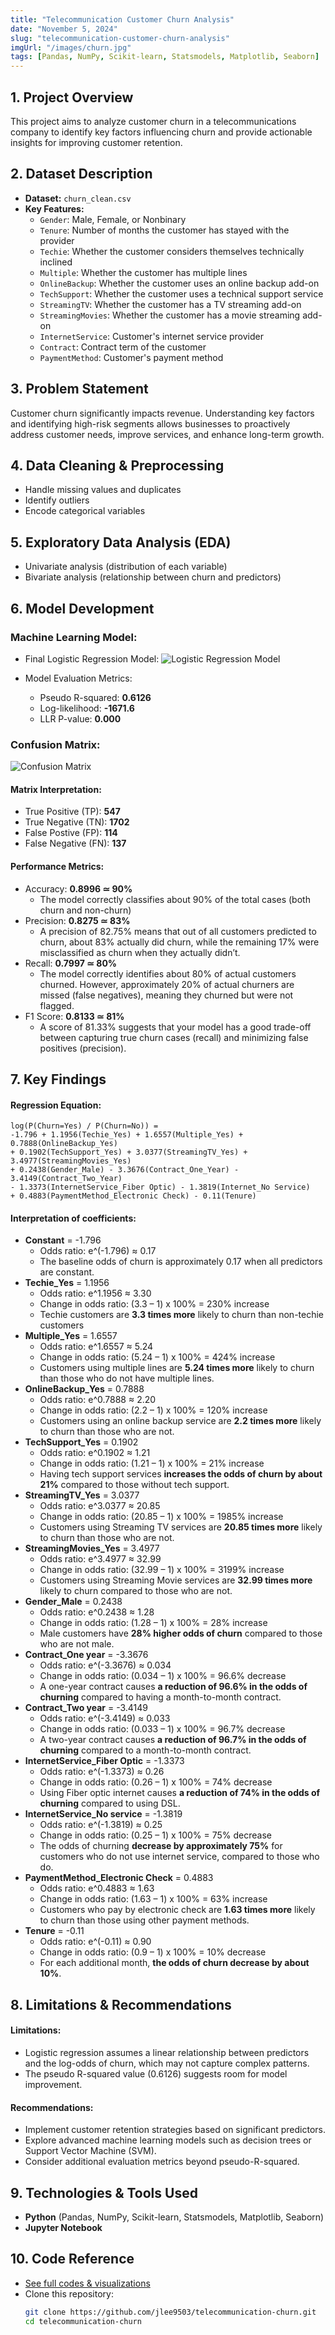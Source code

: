 ```yaml
---
title: "Telecommunication Customer Churn Analysis"
date: "November 5, 2024"
slug: "telecommunication-customer-churn-analysis"
imgUrl: "/images/churn.jpg"
tags: [Pandas, NumPy, Scikit-learn, Statsmodels, Matplotlib, Seaborn]
---
```


## 1. Project Overview
This project aims to analyze customer churn in a telecommunications company to identify key factors influencing churn and provide actionable insights for improving customer retention.

## 2. Dataset Description
- **Dataset:** `churn_clean.csv`
- **Key Features:**
  - `Gender`: Male, Female, or Nonbinary
  - `Tenure`: Number of months the customer has stayed with the provider
  - `Techie`: Whether the customer considers themselves technically inclined
  - `Multiple`: Whether the customer has multiple lines
  - `OnlineBackup`: Whether the customer uses an online backup add-on
  - `TechSupport`: Whether the customer uses a technical support service
  - `StreamingTV`: Whether the customer has a TV streaming add-on
  - `StreamingMovies`: Whether the customer has a movie streaming add-on
  - `InternetService`: Customer's internet service provider
  - `Contract`: Contract term of the customer
  - `PaymentMethod`: Customer's payment method

## 3. Problem Statement
Customer churn significantly impacts revenue. Understanding key factors and identifying high-risk segments allows businesses to proactively address customer needs, improve services, and enhance long-term growth.

## 4. Data Cleaning & Preprocessing
- Handle missing values and duplicates
- Identify outliers
- Encode categorical variables

## 5. Exploratory Data Analysis (EDA)
- Univariate analysis (distribution of each variable)
- Bivariate analysis (relationship between churn and predictors)

## 6. Model Development
### Machine Learning Model: 

  - Final Logistic Regression Model:
  ![Logistic Regression Model](https://raw.githubusercontent.com/jlee9503/telecommunication-churn/main/images/reduced-logistic-model.png)

  - Model Evaluation Metrics:
    - Pseudo R-squared: **0.6126**
    - Log-likelihood: **-1671.6**
    - LLR P-value: **0.000**

### Confusion Matrix:
![Confusion Matrix](https://raw.githubusercontent.com/jlee9503/telecommunication-churn/main/images/confusion_matrix.png)

#### Matrix Interpretation:
  - True Positive (TP): **547**
  - True Negative (TN): **1702**
  - False Postive (FP): **114**
  - False Negative (FN): **137**

#### Performance Metrics:
  - Accuracy: **0.8996 ≃ 90%**
    - The model correctly classifies about 90% of the total cases (both churn and non-churn)
  - Precision: **0.8275 ≃ 83%**
    - A precision of 82.75% means that out of all customers predicted to churn, about 83% actually did churn, while the remaining 17% were misclassified as churn when they actually didn’t.
  - Recall: **0.7997 ≃ 80%**
    - The model correctly identifies about 80% of actual customers churned. However, approximately 20% of actual churners are missed (false negatives), meaning they churned but were not flagged.
  - F1 Score: **0.8133 ≃ 81%**
    - A score of 81.33% suggests that your model has a good trade-off between capturing true churn cases (recall) and minimizing false positives (precision).


## 7. Key Findings
#### Regression Equation:
```
log(P(Churn=Yes) / P(Churn=No)) =
-1.796 + 1.1956(Techie_Yes) + 1.6557(Multiple_Yes) + 0.7888(OnlineBackup_Yes) 
+ 0.1902(TechSupport_Yes) + 3.0377(StreamingTV_Yes) + 3.4977(StreamingMovies_Yes) 
+ 0.2438(Gender_Male) - 3.3676(Contract_One_Year) - 3.4149(Contract_Two_Year) 
- 1.3373(InternetService_Fiber Optic) - 1.3819(Internet_No Service) 
+ 0.4883(PaymentMethod_Electronic Check) - 0.11(Tenure)
```

#### Interpretation of coefficients:
  - **Constant** = -1.796
    - Odds ratio: e^(-1.796) ≈ 0.17
    - The baseline odds of churn is approximately 0.17 when all predictors are constant.
  - **Techie_Yes** = 1.1956
    - Odds ratio: e^1.1956 ≈ 3.30
    - Change in odds ratio: (3.3 – 1) x 100% = 230% increase
    - Techie customers are **3.3 times more** likely to churn than non-techie customers
  - **Multiple_Yes** = 1.6557
    - Odds ratio: e^1.6557 ≈ 5.24
    - Change in odds ratio: (5.24 – 1) x 100% = 424% increase
    - Customers using multiple lines are **5.24 times more** likely to churn than those who do not have multiple lines.
  - **OnlineBackup_Yes** = 0.7888
    - Odds ratio: e^0.7888 ≈ 2.20
    - Change in odds ratio: (2.2 – 1) x 100% = 120% increase
    - Customers using an online backup service are **2.2 times more** likely to churn than those who are not.
  - **TechSupport_Yes** = 0.1902
    - Odds ratio: e^0.1902 ≈ 1.21
    - Change in odds ratio: (1.21 – 1) x 100% = 21% increase
    - Having tech support services **increases the odds of churn by about 21%** compared to those without tech support.
  - **StreamingTV_Yes** = 3.0377
    - Odds ratio: e^3.0377 ≈ 20.85
    - Change in odds ratio: (20.85 – 1) x 100% = 1985% increase
    - Customers using Streaming TV services are **20.85 times more** likely to churn than those who are not.
  - **StreamingMovies_Yes** = 3.4977
    - Odds ratio: e^3.4977 ≈ 32.99
    - Change in odds ratio: (32.99 – 1) x 100% = 3199% increase
    - Customers using Streaming Movie services are **32.99 times more** likely to churn compared to those who are not.
  - **Gender_Male** = 0.2438
    - Odds ratio: e^0.2438 ≈ 1.28
    - Change in odds ratio: (1.28 – 1) x 100% = 28% increase
    - Male customers have **28% higher odds of churn** compared to those who are not male.
  - **Contract_One year** = -3.3676
    - Odds ratio: e^(-3.3676) ≈ 0.034
    - Change in odds ratio: (0.034 – 1) x 100% = 96.6% decrease
    - A one-year contract causes **a reduction of 96.6% in the odds of churning** compared to having a month-to-month contract.
  - **Contract_Two year** = -3.4149
    - Odds ratio: e^(-3.4149) ≈ 0.033
    - Change in odds ratio: (0.033 – 1) x 100% = 96.7% decrease
    - A two-year contract causes **a reduction of 96.7% in the odds of churning** compared to a month-to-month contract.
  - **InternetService_Fiber Optic** = -1.3373
    - Odds ratio: e^(-1.3373) ≈ 0.26
    - Change in odds ratio: (0.26 – 1) x 100% = 74% decrease
    - Using Fiber optic internet causes **a reduction of 74% in the odds of churning** compared to using DSL.
  - **InternetService_No service** = -1.3819
    - Odds ratio: e^(-1.3819) ≈ 0.25
    - Change in odds ratio: (0.25 – 1) x 100% = 75% decrease
    - The odds of churning **decrease by approximately 75%** for customers who do not use internet service, compared to those who do.
  - **PaymentMethod_Electronic Check** = 0.4883
    - Odds ratio: e^0.4883 ≈ 1.63
    - Change in odds ratio: (1.63 – 1) x 100% = 63% increase
    - Customers who pay by electronic check are **1.63 times more** likely to churn than those using other payment methods.
  - **Tenure** = -0.11
    - Odds ratio: e^(-0.11) ≈ 0.90
    - Change in odds ratio: (0.9 – 1) x 100% = 10% decrease
    - For each additional month, **the odds of churn decrease by about 10%**.

## 8. Limitations & Recommendations
#### Limitations:
- Logistic regression assumes a linear relationship between predictors and the log-odds of churn, which may not capture complex patterns.
- The pseudo R-squared value (0.6126) suggests room for model improvement.

#### Recommendations:
- Implement customer retention strategies based on significant predictors.
- Explore advanced machine learning models such as decision trees or Support Vector Machine (SVM).
- Consider additional evaluation metrics beyond pseudo-R-squared.

## 9. Technologies & Tools Used
- **Python** (Pandas, NumPy, Scikit-learn, Statsmodels, Matplotlib, Seaborn)
- **Jupyter Notebook**

## 10. Code Reference
- [See full codes & visualizations](https://github.com/jlee9503/telecommunication-churn/blob/main/notebooks/churn_analysis.ipynb)
- Clone this repository:
   ```bash
   git clone https://github.com/jlee9503/telecommunication-churn.git
   cd telecommunication-churn
   ```